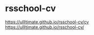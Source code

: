 # rsschool-cv
https://ullltimate.github.io/rsschool-cv/cv
https://ullltimate.github.io/rsschool-cv/
